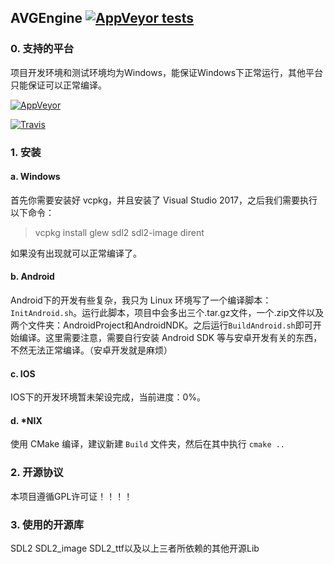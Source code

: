 ## AVGEngine [![AppVeyor tests](https://img.shields.io/appveyor/tests/GScience/AVGEngine.svg)](https://ci.appveyor.com/project/GScience/avgengine/build/tests)
### 0. 支持的平台
项目开发环境和测试环境均为Windows，能保证Windows下正常运行，其他平台只能保证可以正常编译。

[![AppVeyor](https://img.shields.io/appveyor/ci/gscience/avgengine.svg?label=Windows)](https://ci.appveyor.com/project/GScience/avgengine)

[![Travis](https://img.shields.io/travis/GScience/AVGEngine.svg?label=Android)](https://www.travis-ci.org/GScience/AVGEngine)
### 1. 安装
#### a. Windows
首先你需要安装好 vcpkg，并且安装了 Visual Studio 2017，之后我们需要执行以下命令：
>vcpkg install glew sdl2 sdl2-image dirent

如果没有出现就可以正常编译了。
#### b. Android
Android下的开发有些复杂，我只为 Linux 环境写了一个编译脚本：`InitAndroid.sh`。运行此脚本，项目中会多出三个.tar.gz文件，一个.zip文件以及两个文件夹：AndroidProject和AndroidNDK。之后运行`BuildAndroid.sh`即可开始编译。这里需要注意，需要自行安装 Android SDK 等与安卓开发有关的东西，不然无法正常编译。（安卓开发就是麻烦）
#### c. IOS
IOS下的开发环境暂未架设完成，当前进度：0%。
#### d. *NIX
使用 CMake 编译，建议新建 `Build` 文件夹，然后在其中执行 `cmake ..`
### 2. 开源协议
本项目遵循GPL许可证！！！！
### 3. 使用的开源库
SDL2 SDL2_image SDL2_ttf以及以上三者所依赖的其他开源Lib
